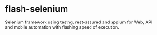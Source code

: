 # flash-selenium
Selenium framework using testng, rest-assured and appium for Web, API and mobile automation with flashing speed of execution.
